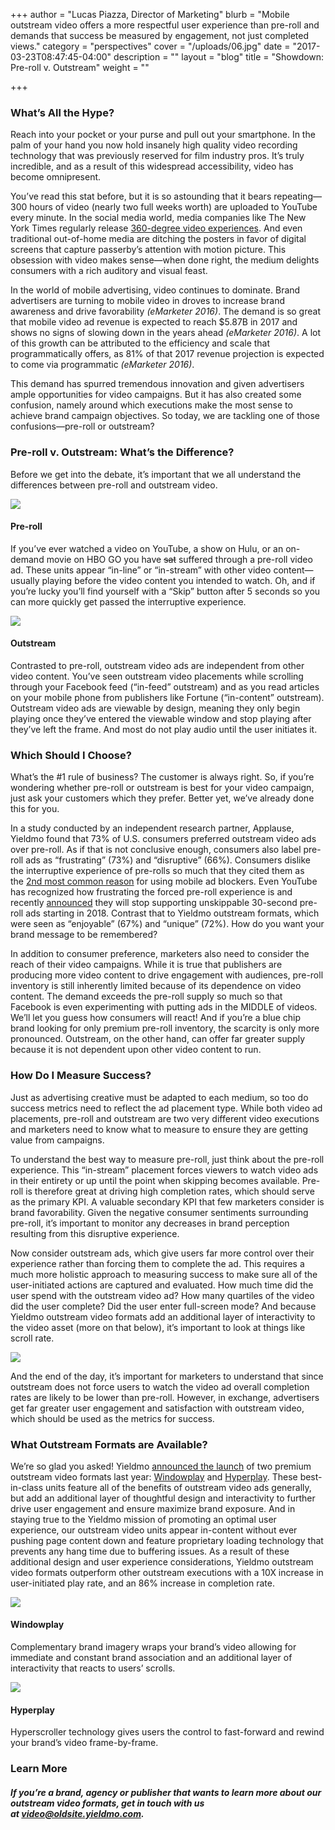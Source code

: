+++
author = "Lucas Piazza, Director of Marketing"
blurb = "Mobile outstream video offers a more respectful user experience than pre-roll and demands that success be measured by engagement, not just completed views."
category = "perspectives"
cover = "/uploads/06.jpg"
date = "2017-03-23T08:47:45-04:00"
description = ""
layout = "blog"
title = "Showdown: Pre-roll v. Outstream"
weight = ""

+++
### **What’s All the Hype?**

Reach into your pocket or your purse and pull out your smartphone. In the palm of your hand you now hold insanely high quality video recording technology that was previously reserved for film industry pros. It’s truly incredible, and as a result of this widespread accessibility, video has become omnipresent.

You’ve read this stat before, but it is so astounding that it bears repeating—300 hours of video (nearly two full weeks worth) are uploaded to YouTube every minute. In the social media world, media companies like The New York Times regularly release [360-degree video experiences](http://www.nytimes.com/video/the-daily-360). And even traditional out-of-home media are ditching the posters in favor of digital screens that capture passerby’s attention with motion picture. This obsession with video makes sense—when done right, the medium delights consumers with a rich auditory and visual feast.

In the world of mobile advertising, video continues to dominate. Brand advertisers are turning to mobile video in droves to increase brand awareness and drive favorability _(eMarketer 2016)_. The demand is so great that mobile video ad revenue is expected to reach $5.87B in 2017 and shows no signs of slowing down in the years ahead _(eMarketer 2016)_. A lot of this growth can be attributed to the efficiency and scale that programmatically offers, as 81% of that 2017 revenue projection is expected to come via programmatic _(eMarketer 2016)_.

This demand has spurred tremendous innovation and given advertisers ample opportunities for video campaigns. But it has also created some confusion, namely around which executions make the most sense to achieve brand campaign objectives. So today, we are tackling one of those confusions—pre-roll or outstream?

### Pre-roll v. Outstream: What’s the Difference?

Before we get into the debate, it’s important that we all understand the differences between pre-roll and outstream video.

![](/uploads/preroll_Outstream_Blog_Mar2017.gif)

#### Pre-roll

If you’ve ever watched a video on YouTube, a show on Hulu, or an on-demand movie on HBO GO you have <strike>sat</strike> suffered through a pre-roll video ad. These units appear “in-line” or “in-stream” with other video content—usually playing before the video content you intended to watch. Oh, and if you’re lucky you’ll find yourself with a “Skip” button after 5 seconds so you can more quickly get passed the interruptive experience.

![](/uploads/Hyperplay_Outstream_Blog_Mar2017.gif)

#### Outstream

Contrasted to pre-roll, outstream video ads are independent from other video content. You’ve seen outstream video placements while scrolling through your Facebook feed (“in-feed” outstream) and as you read articles on your mobile phone from publishers like Fortune (“in-content” outstream). Outstream video ads are viewable by design, meaning they only begin playing once they’ve entered the viewable window and stop playing after they’ve left the frame. And most do not play audio until the user initiates it.

### Which Should I Choose?

What’s the #1 rule of business? The customer is always right. So, if you’re wondering whether pre-roll or outstream is best for your video campaign, just ask your customers which they prefer. Better yet, we’ve already done this for you.

In a study conducted by an independent research partner, Applause, Yieldmo found that 73% of U.S. consumers preferred outstream video ads over pre-roll. As if that is not conclusive enough, consumers also label pre-roll ads as “frustrating” (73%) and “disruptive” (66%). Consumers dislike the interruptive experience of pre-rolls so much that they cited them as the [2nd most common reason](http://www.iab.com/insights/ad-blocking-blocks-ads-win-back/) for using mobile ad blockers. Even YouTube has recognized how frustrating the forced pre-roll experience is and recently [announced](http://www.mediapost.com/publications/article/295439/youtube-nixes-30-second-unskippable-ads-as-mobile.html?utm_source=newsletter&utm_medium=email&utm_content=headline&utm_campaign=100658&hashid=i6Ey-XrdOq7uVE18v83x4GadOMo) they will stop supporting unskippable 30-second pre-roll ads starting in 2018. Contrast that to Yieldmo outstream formats, which were seen as “enjoyable” (67%) and “unique” (72%). How do you want your brand message to be remembered?

In addition to consumer preference, marketers also need to consider the reach of their video campaigns. While it is true that publishers are producing more video content to drive engagement with audiences, pre-roll inventory is still inherently limited because of its dependence on video content. The demand exceeds the pre-roll supply so much so that Facebook is even experimenting with putting ads in the MIDDLE of videos. We’ll let you guess how consumers will react! And if you’re a blue chip brand looking for only premium pre-roll inventory, the scarcity is only more pronounced. Outstream, on the other hand, can offer far greater supply because it is not dependent upon other video content to run.

### How Do I Measure Success?

Just as advertising creative must be adapted to each medium, so too do success metrics need to reflect the ad placement type. While both video ad placements, pre-roll and outstream are two very different video executions and marketers need to know what to measure to ensure they are getting value from campaigns.

To understand the best way to measure pre-roll, just think about the pre-roll experience. This “in-stream” placement forces viewers to watch video ads in their entirety or up until the point when skipping becomes available. Pre-roll is therefore great at driving high completion rates, which should serve as the primary KPI. A valuable secondary KPI that few marketers consider is brand favorability. Given the negative consumer sentiments surrounding pre-roll, it’s important to monitor any decreases in brand perception resulting from this disruptive experience.

Now consider outstream ads, which give users far more control over their experience rather than forcing them to complete the ad. This requires a much more holistic approach to measuring success to make sure all of the user-initiated actions are captured and evaluated. How much time did the user spend with the outstream video ad? How many quartiles of the video did the user complete? Did the user enter full-screen mode? And because Yieldmo outstream video formats add an additional layer of interactivity to the video asset (more on that below), it’s important to look at things like scroll rate.

![](/uploads/Outstream_video_chart_03172017.png)

And the end of the day, it’s important for marketers to understand that since outstream does not force users to watch the video ad overall completion rates are likely to be lower than pre-roll. However, in exchange, advertisers get far greater user engagement and satisfaction with outstream video, which should be used as the metrics for success.

### What Outstream Formats are Available?

We’re so glad you asked! Yieldmo [announced the launch](http://oldsite.yieldmo.com/2016/06/15/mobile-outstream-video/) of two premium outstream video formats last year: [Windowplay](http://formatsoldsite.yieldmo.com/#/demo/windowplay) and [Hyperplay](http://formatsoldsite.yieldmo.com/#/demo/hyperplay). These best-in-class units feature all of the benefits of outstream video ads generally, but add an additional layer of thoughtful design and interactivity to further drive user engagement and ensure maximize brand exposure. And in staying true to the Yieldmo mission of promoting an optimal user experience, our outstream video units appear in-content without ever pushing page content down and feature proprietary loading technology that prevents any hang time due to buffering issues. As a result of these additional design and user experience considerations, Yieldmo outstream video formats outperform other outstream executions with a 10X increase in user-initiated play rate, and an 86% increase in completion rate.

![](/uploads/Windowplay_Outstream_Blog_Mar2017.gif)

#### Windowplay

Complementary brand imagery wraps your brand’s video allowing for immediate and constant brand association and an additional layer of interactivity that reacts to users’ scrolls.

![](/uploads/Hyperplay_Outstream_Blog_Mar2017.gif)

#### Hyperplay

Hyperscroller technology gives users the control to fast-forward and rewind your brand’s video frame-by-frame.

### Learn More

##### If you’re a brand, agency or publisher that wants to learn more about our outstream video formats, get in touch with us at [video@oldsite.yieldmo.com](mailto:video@oldsite.yieldmo.com).
